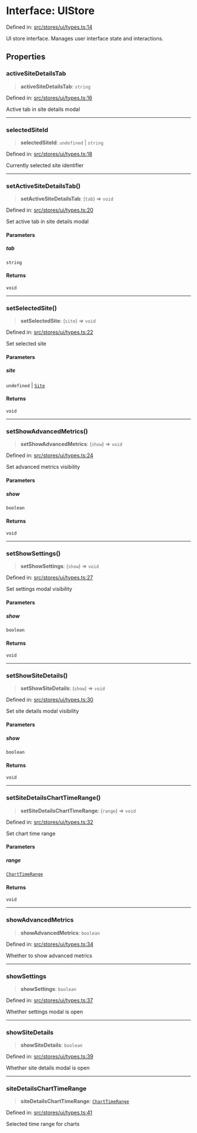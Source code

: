 # Interface: UIStore

Defined in: [src/stores/ui/types.ts:14](https://github.com/Nick2bad4u/Uptime-Watcher/blob/2a45eeb1723f8f7089001af2c92aa07d82dfe7e4/src/stores/ui/types.ts#L14)

UI store interface.
Manages user interface state and interactions.

## Properties

### activeSiteDetailsTab

> **activeSiteDetailsTab**: `string`

Defined in: [src/stores/ui/types.ts:16](https://github.com/Nick2bad4u/Uptime-Watcher/blob/2a45eeb1723f8f7089001af2c92aa07d82dfe7e4/src/stores/ui/types.ts#L16)

Active tab in site details modal

***

### selectedSiteId

> **selectedSiteId**: `undefined` \| `string`

Defined in: [src/stores/ui/types.ts:18](https://github.com/Nick2bad4u/Uptime-Watcher/blob/2a45eeb1723f8f7089001af2c92aa07d82dfe7e4/src/stores/ui/types.ts#L18)

Currently selected site identifier

***

### setActiveSiteDetailsTab()

> **setActiveSiteDetailsTab**: (`tab`) => `void`

Defined in: [src/stores/ui/types.ts:20](https://github.com/Nick2bad4u/Uptime-Watcher/blob/2a45eeb1723f8f7089001af2c92aa07d82dfe7e4/src/stores/ui/types.ts#L20)

Set active tab in site details modal

#### Parameters

##### tab

`string`

#### Returns

`void`

***

### setSelectedSite()

> **setSelectedSite**: (`site`) => `void`

Defined in: [src/stores/ui/types.ts:22](https://github.com/Nick2bad4u/Uptime-Watcher/blob/2a45eeb1723f8f7089001af2c92aa07d82dfe7e4/src/stores/ui/types.ts#L22)

Set selected site

#### Parameters

##### site

`undefined` | [`Site`](../../../../../shared/types/interfaces/Site.md)

#### Returns

`void`

***

### setShowAdvancedMetrics()

> **setShowAdvancedMetrics**: (`show`) => `void`

Defined in: [src/stores/ui/types.ts:24](https://github.com/Nick2bad4u/Uptime-Watcher/blob/2a45eeb1723f8f7089001af2c92aa07d82dfe7e4/src/stores/ui/types.ts#L24)

Set advanced metrics visibility

#### Parameters

##### show

`boolean`

#### Returns

`void`

***

### setShowSettings()

> **setShowSettings**: (`show`) => `void`

Defined in: [src/stores/ui/types.ts:27](https://github.com/Nick2bad4u/Uptime-Watcher/blob/2a45eeb1723f8f7089001af2c92aa07d82dfe7e4/src/stores/ui/types.ts#L27)

Set settings modal visibility

#### Parameters

##### show

`boolean`

#### Returns

`void`

***

### setShowSiteDetails()

> **setShowSiteDetails**: (`show`) => `void`

Defined in: [src/stores/ui/types.ts:30](https://github.com/Nick2bad4u/Uptime-Watcher/blob/2a45eeb1723f8f7089001af2c92aa07d82dfe7e4/src/stores/ui/types.ts#L30)

Set site details modal visibility

#### Parameters

##### show

`boolean`

#### Returns

`void`

***

### setSiteDetailsChartTimeRange()

> **setSiteDetailsChartTimeRange**: (`range`) => `void`

Defined in: [src/stores/ui/types.ts:32](https://github.com/Nick2bad4u/Uptime-Watcher/blob/2a45eeb1723f8f7089001af2c92aa07d82dfe7e4/src/stores/ui/types.ts#L32)

Set chart time range

#### Parameters

##### range

[`ChartTimeRange`](../../../types/type-aliases/ChartTimeRange.md)

#### Returns

`void`

***

### showAdvancedMetrics

> **showAdvancedMetrics**: `boolean`

Defined in: [src/stores/ui/types.ts:34](https://github.com/Nick2bad4u/Uptime-Watcher/blob/2a45eeb1723f8f7089001af2c92aa07d82dfe7e4/src/stores/ui/types.ts#L34)

Whether to show advanced metrics

***

### showSettings

> **showSettings**: `boolean`

Defined in: [src/stores/ui/types.ts:37](https://github.com/Nick2bad4u/Uptime-Watcher/blob/2a45eeb1723f8f7089001af2c92aa07d82dfe7e4/src/stores/ui/types.ts#L37)

Whether settings modal is open

***

### showSiteDetails

> **showSiteDetails**: `boolean`

Defined in: [src/stores/ui/types.ts:39](https://github.com/Nick2bad4u/Uptime-Watcher/blob/2a45eeb1723f8f7089001af2c92aa07d82dfe7e4/src/stores/ui/types.ts#L39)

Whether site details modal is open

***

### siteDetailsChartTimeRange

> **siteDetailsChartTimeRange**: [`ChartTimeRange`](../../../types/type-aliases/ChartTimeRange.md)

Defined in: [src/stores/ui/types.ts:41](https://github.com/Nick2bad4u/Uptime-Watcher/blob/2a45eeb1723f8f7089001af2c92aa07d82dfe7e4/src/stores/ui/types.ts#L41)

Selected time range for charts
